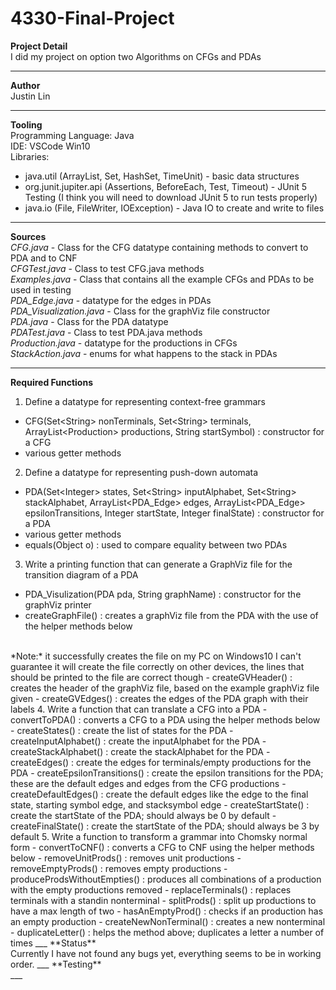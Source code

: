 # 4330-Final-Project
**Project Detail**
<br>
I did my project on option two Algorithms on CFGs and PDAs
___
**Author**
<br>
Justin Lin
___
**Tooling**
<br>
Programming Language: Java
<br>
IDE: VSCode Win10
<br>
Libraries: 
- java.util (ArrayList, Set, HashSet, TimeUnit) - basic data structures
- org.junit.jupiter.api (Assertions, BeforeEach, Test, Timeout) - JUnit 5 Testing (I think you will need to download JUnit 5 to run tests properly)
- java.io (File, FileWriter, IOException) - Java IO to create and write to files
___
**Sources**
<br>
*CFG.java* - Class for the CFG datatype containing methods to convert to PDA and to CNF
<br>
*CFGTest.java* - Class to test CFG.java methods
<br>
*Examples.java* - Class that contains all the example CFGs and PDAs to be used in testing
<br>
*PDA_Edge.java* - datatype for the edges in PDAs
<br>
*PDA_Visualization.java* - Class for the graphViz file constructor
<br>
*PDA.java* - Class for the PDA datatype
<br>
*PDATest.java* - Class to test PDA.java methods
<br>
*Production.java* - datatype for the productions in CFGs
<br>
*StackAction.java* - enums for what happens to the stack in PDAs
___
**Required Functions**
<br>
1. Define a datatype for representing context-free grammars
- CFG(Set<String\> nonTerminals, Set<String\> terminals, ArrayList<Production\> productions, String startSymbol) : constructor for a CFG
- various getter methods
2. Define a datatype for representing push-down automata
- PDA(Set<Integer\> states, Set<String\> inputAlphabet, Set<String\> stackAlphabet, ArrayList<PDA_Edge> edges, ArrayList<PDA_Edge> epsilonTransitions, Integer startState, Integer finalState) : constructor for a PDA
- various getter methods
- equals(Object o) : used to compare equality between two PDAs
3. Write a printing function that can generate a GraphViz file for the transition diagram of a PDA
- PDA_Visulization(PDA pda, String graphName) : constructor for the graphViz printer
- createGraphFile() : creates a graphViz file from the PDA with the use of the helper methods below
<br>
*Note:* it successfully creates the file on my PC on Windows10 I can't guarantee it will create the file correctly on other devices, the lines that should be printed to the file are correct though
- createGVHeader() : creates the header of the graphViz file, based on the example graphViz file given
- createGVEdges() : creates the edges of the PDA graph with their labels
4. Write a function that can translate a CFG into a PDA
- convertToPDA() : converts a CFG to a PDA using the helper methods below
- createStates() : create the list of states for the PDA
- createInputAlphabet() : create the inputAlphabet for the PDA
- createStackAlphabet() : create the stackAlphabet for the PDA
- createEdges() : create the edges for terminals/empty productions for the PDA
- createEpsilonTransitions() : create the epsilon transitions for the PDA; these are the default edges and edges from the CFG productions
- createDefaultEdges() : create the default edges like the edge to the final state, starting symbol edge, and stacksymbol edge
- createStartState() : create the startState of the PDA; should always be 0 by default
- createFinalState() : create the startState of the PDA; should always be 3 by default
5. Write a function to transform a grammar into Chomsky normal form
- convertToCNF() : converts a CFG to CNF using the helper methods below
- removeUnitProds() : removes unit productions
- removeEmptyProds() : removes empty productions
- produceProdsWithoutEmpties() : produces all combinations of a production with the empty productions removed
- replaceTerminals() : replaces terminals with a standin nonterminal
- splitProds() : split up productions to have a max length of two
- hasAnEmptyProd() : checks if an production has an empty production
- createNewNonTerminal() : creates a new nonterminal
- duplicateLetter() : helps the method above; duplicates a letter a number of times
___
**Status**
<br>
Currently I have not found any bugs yet, everything seems to be in working order.
___
**Testing**
<br>
___